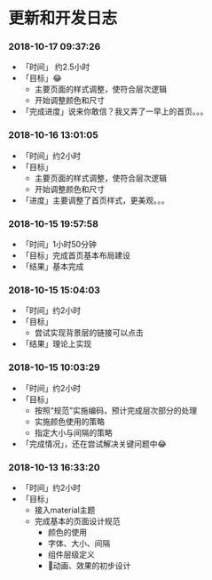 更新和开发日志
============

###  2018-10-17 09:37:26
- 「时间」 约2.5小时
- 「目标」😂
    - 主要页面的样式调整，使符合层次逻辑
    - 开始调整颜色和尺寸
- 「完成进度」说来你敢信？我又弄了一早上的首页。。。


### 2018-10-16 13:01:05
- 「时间」约2小时
- 「目标」
    - 主要页面的样式调整，使符合层次逻辑
    - 开始调整颜色和尺寸
- 「进度」主要调整了首页样式，更美观。。。


### 2018-10-15 19:57:58
- 「时间」1小时50分钟
- 「目标」完成首页基本布局建设
- 「结果」基本完成

### 2018-10-15 15:04:03
- 「时间」约2小时
- 「目标」
    - 尝试实现背景层的链接可以点击
- 「结果」理论上实现

### 2018-10-15 10:03:29
- 「时间」约2小时
- 「目标」
    - 按照“规范”实施编码，预计完成层次部分的处理
    - 实施颜色使用的策略
    - 指定大小与间隔的策略
- 「完成情况」，还在尝试解决关键问题中😂

### 2018-10-13 16:33:20
- 「时间」约2小时
- 「目标」
    - 接入material主题
    - 完成基本的页面设计规范
        - 颜色的使用
        - 字体、大小、间隔
        - 组件层级定义
        - 动画、效果的初步设计
